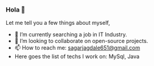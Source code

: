 ### Hola 👋 
Let me tell you a few things about myself,
- 🔭 I’m currently searching a job in IT Industry.
- 👯 I’m looking to collaborate on open-source projects.
- 📫 How to reach me: sagarjagdale651@gmail.com
- Here goes the list of techs I work on: MySql, Java


